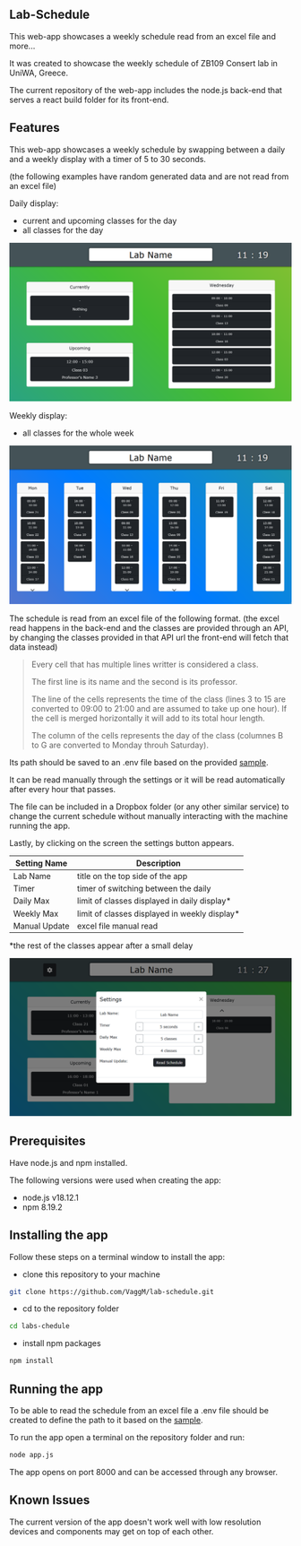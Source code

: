 ## Lab-Schedule

This web-app showcases a weekly schedule read from an excel file and more...

It was created to showcase the weekly schedule of ZB109 Consert
lab in UniWA, Greece.

The current repository of the web-app includes the node.js back-end
that serves a react build folder for its front-end.

## Features

This web-app showcases a weekly schedule by swapping between a daily
and a weekly display with a timer of 5 to 30 seconds.

(the following examples have random generated data and are not
read from an excel file)

Daily display:

- current and upcoming classes for the day
- all classes for the day

![Daily display](./screenshots/dailydisplay.png)

Weekly display:

- all classes for the whole week

![Weekly display](./screenshots/weeklydisplay.png)

The schedule is read from an excel file of the following format.
(the excel read happens in the back-end and the classes are provided
through an API, by changing the classes provided in that API url
the front-end will fetch that data instead)

> Every cell that has multiple lines writter is considered a class.
>
> The first line is its name and the second is its professor.
>
> The line of the cells represents the time of the class
> (lines 3 to 15 are converted to 09:00 to 21:00 and are assumed
> to take up one hour). If the cell is merged horizontally it will
> add to its total hour length.
> 
> The column of the cells represents the day of the class
> (columnes B to G are converted to Monday throuh Saturday).

Its path should be saved to an .env file based on the provided
[sample](.envsample).

It can be read manually through the settings or it will be read
automatically after every hour that passes.

The file can be included in a Dropbox folder (or any other similar
service) to change the current schedule without manually interacting
with the machine running the app.

Lastly, by clicking on the screen the settings button appears.

| Setting Name | Description |
| --- | --- |
| Lab Name | title on the top side of the app |
| Timer | timer of switching between the daily |
| Daily Max | limit of classes displayed in daily display* |
| Weekly Max | limit of classes displayed in weekly display*  |
| Manual Update | excel file manual read |

*the rest of the classes appear after a small delay

![Settings](./screenshots/settings.png)

## Prerequisites

Have node.js and npm installed.

The following versions were used when creating the app:

- node.js v18.12.1
- npm 8.19.2

## Installing the app

Follow these steps on a terminal window to install the app:

- clone this repository to your machine

```bash
git clone https://github.com/VaggM/lab-schedule.git
```

- cd to the repository folder

```bash
cd labs-chedule
```

- install npm packages

```bash
npm install
```

## Running the app

To be able to read the schedule from an excel file
a .env file should be created to define the path
to it based on the [sample](.envsample).

To run the app open a terminal on the repository folder
and run:

```bash
node app.js
```

The app opens on port 8000 and can be accessed through
any browser.

## Known Issues

The current version of the app doesn't work well
with low resolution devices and components may
get on top of each other.
